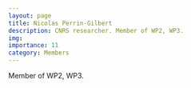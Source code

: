 ```yaml
---
layout: page
title: Nicolas Perrin-Gilbert
description: CNRS researcher. Member of WP2, WP3.
img:
importance: 11
category: Members
---
```


Member of WP2, WP3.
